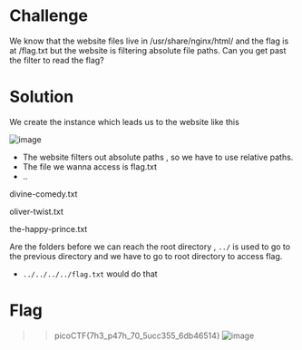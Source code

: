 # Challenge
We know that the website files live in /usr/share/nginx/html/ and the flag is at /flag.txt but the website is filtering absolute file paths.
Can you get past the filter to read the flag?

# Solution
We create the instance which leads us to the website like this 

![image](https://github.com/user-attachments/assets/d41ef9fb-7dd4-481d-8094-f26c7866af48)


- The website filters out absolute paths , so we have to use relative paths. 
- The file we wanna access is flag.txt 
- ..

divine-comedy.txt

oliver-twist.txt

the-happy-prince.txt

Are the folders before  we can reach the root directory , `../` is used to go to the previous directory and we have to go to root directory to access flag.

- `../../../../flag.txt` would do that

# Flag

>>picoCTF{7h3_p47h_70_5ucc355_6db46514}
![image](https://github.com/user-attachments/assets/107dcdd7-e10f-4ef8-b1e9-ededb13789e2)
